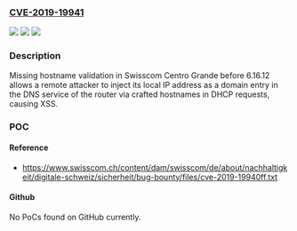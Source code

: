 ### [CVE-2019-19941](https://cve.mitre.org/cgi-bin/cvename.cgi?name=CVE-2019-19941)
![](https://img.shields.io/static/v1?label=Product&message=n%2Fa&color=blue)
![](https://img.shields.io/static/v1?label=Version&message=n%2Fa&color=blue)
![](https://img.shields.io/static/v1?label=Vulnerability&message=n%2Fa&color=brighgreen)

### Description

Missing hostname validation in Swisscom Centro Grande before 6.16.12 allows a remote attacker to inject its local IP address as a domain entry in the DNS service of the router via crafted hostnames in DHCP requests, causing XSS.

### POC

#### Reference
- https://www.swisscom.ch/content/dam/swisscom/de/about/nachhaltigkeit/digitale-schweiz/sicherheit/bug-bounty/files/cve-2019-19940ff.txt

#### Github
No PoCs found on GitHub currently.

